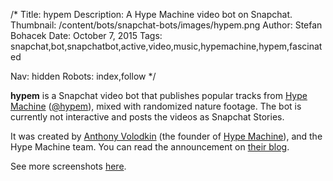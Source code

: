 /*
Title: hypem
Description: A Hype Machine video bot on Snapchat.
Thumbnail: /content/bots/snapchat-bots/images/hypem.png
Author: Stefan Bohacek
Date: October 7, 2015
Tags: snapchat,bot,snapchatbot,active,video,music,hypemachine,hypem,fascinated

Nav: hidden
Robots: index,follow
*/

**hypem** is a Snapchat video bot that publishes popular tracks from [Hype Machine](http://hypem.com/) ([@hypem](https://twitter.com/hypem)), mixed with randomized nature footage. The bot is currently not interactive and posts the videos as Snapchat Stories.

It was created by [Anthony Volodkin](https://twitter.com/fascinated) (the founder of [Hype Machine](http://hypem.com/)), and the Hype Machine team. You can read the announcement on [their blog](http://blog.hypem.com/2015/05/hype-machine-on-snapchat/).

See more screenshots [here](https://twitter.com/fascinated/status/653710201598681088).